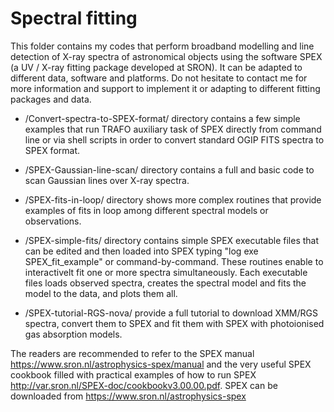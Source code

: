 # Spectral fitting
This folder contains my codes that perform broadband modelling and line detection of X-ray spectra of astronomical objects using the software SPEX (a UV / X-ray fitting package developed at SRON). It can be adapted to different data, software and platforms. Do not hesitate to contact me for more information and support to implement it or adapting to different fitting packages and data.

- /Convert-spectra-to-SPEX-format/ directory contains a few simple examples that run TRAFO auxiliary task of SPEX directly from command line or via shell scripts in order to convert standard OGIP FITS spectra to SPEX format.

- /SPEX-Gaussian-line-scan/ directory contains a full and basic code to scan Gaussian lines over X-ray spectra.

- /SPEX-fits-in-loop/ directory shows more complex routines that provide examples of fits in loop among different spectral models or observations.

- /SPEX-simple-fits/ directory contains simple SPEX executable files that can be edited and then loaded into SPEX typing "log exe SPEX_fit_example" or command-by-command. These routines enable to interactivelt fit one or more spectra simultaneously. Each executable files loads observed spectra, creates the spectral model and fits the model to the data, and plots them all.

- /SPEX-tutorial-RGS-nova/ provide a full tutorial to download XMM/RGS spectra, convert them to SPEX and fit them with SPEX with photoionised gas absorption models.

The readers are recommended to refer to the SPEX manual https://www.sron.nl/astrophysics-spex/manual and the very useful SPEX cookbook filled with practical examples of how to run SPEX http://var.sron.nl/SPEX-doc/cookbookv3.00.00.pdf. SPEX can be downloaded from https://www.sron.nl/astrophysics-spex
